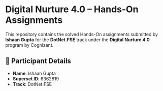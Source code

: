 # Digital Nurture 4.0 – Hands-On Assignments

This repository contains the solved Hands-On assignments submitted by **Ishaan Gupta** for the **DotNet.FSE** track under the **Digital Nurture 4.0** program by Cognizant.

## 📌 Participant Details

- **Name**: Ishaan Gupta  
- **Superset ID**: 6362819  
- **Track**: DotNet.FSE  

